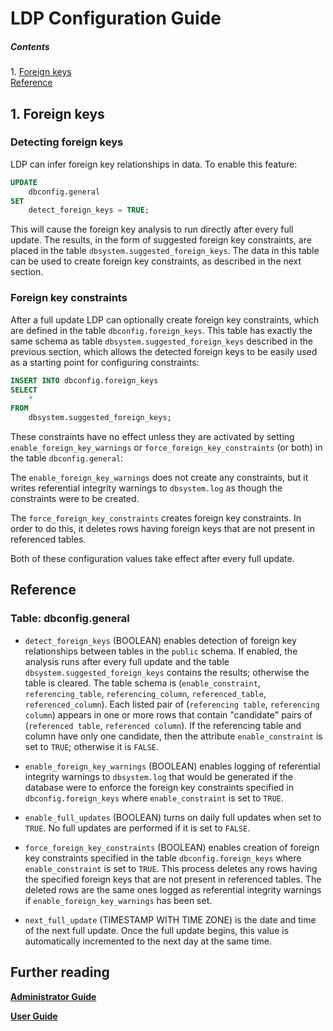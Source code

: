 LDP Configuration Guide
=======================

##### Contents  
1\. [Foreign keys](#2-foreign-keys)  
[Reference](#reference)


1\. Foreign keys
----------------

### Detecting foreign keys

LDP can infer foreign key relationships in data.  To enable this
feature:

```sql
UPDATE
    dbconfig.general
SET
    detect_foreign_keys = TRUE;
```

This will cause the foreign key analysis to run directly after every
full update.  The results, in the form of suggested foreign key
constraints, are placed in the table
`dbsystem.suggested_foreign_keys`.  The data in this table can be
used to create foreign key constraints, as described in the next
section.

### Foreign key constraints

After a full update LDP can optionally create foreign key constraints,
which are defined in the table `dbconfig.foreign_keys`.  This table
has exactly the same schema as table
`dbsystem.suggested_foreign_keys` described in the previous section,
which allows the detected foreign keys to be easily used as a starting
point for configuring constraints:

```sql
INSERT INTO dbconfig.foreign_keys
SELECT
    *
FROM
    dbsystem.suggested_foreign_keys;
```

These constraints have no effect unless they are activated by setting
`enable_foreign_key_warnings` or `force_foreign_key_constraints` (or
both) in the table `dbconfig.general`:

The `enable_foreign_key_warnings` does not create any constraints, but
it writes referential integrity warnings to `dbsystem.log` as though
the constraints were to be created.

The `force_foreign_key_constraints` creates foreign key constraints.
In order to do this, it deletes rows having foreign keys that are not
present in referenced tables.

Both of these configuration values take effect after every full
update.


Reference
---------

### Table: dbconfig.general

* `detect_foreign_keys` (BOOLEAN) enables detection of foreign key
  relationships between tables in the `public` schema.  If enabled,
  the analysis runs after every full update and the table
  `dbsystem.suggested_foreign_keys` contains the results; otherwise
  the table is cleared.  The table schema is (`enable_constraint`,
  `referencing_table`, `referencing_column`, `referenced_table`,
  `referenced_column`).  Each listed pair of (`referencing table`,
  `referencing column`) appears in one or more rows that contain
  "candidate" pairs of (`referenced table`, `referenced column`).  If
  the referencing table and column have only one candidate, then the
  attribute `enable_constraint` is set to `TRUE`; otherwise it is
  `FALSE`.

* `enable_foreign_key_warnings` (BOOLEAN) enables logging of
  referential integrity warnings to `dbsystem.log` that would be
  generated if the database were to enforce the foreign key
  constraints specified in `dbconfig.foreign_keys` where
  `enable_constraint` is set to `TRUE`.

* `enable_full_updates` (BOOLEAN) turns on daily full updates when set
  to `TRUE`.  No full updates are performed if it is set to `FALSE`.

* `force_foreign_key_constraints` (BOOLEAN) enables creation of
  foreign key constraints specified in the table
  `dbconfig.foreign_keys` where `enable_constraint` is set to `TRUE`.
  This process deletes any rows having the specified foreign keys that
  are not present in referenced tables.  The deleted rows are the same
  ones logged as referential integrity warnings if
  `enable_foreign_key_warnings` has been set.

* `next_full_update` (TIMESTAMP WITH TIME ZONE) is the date and time
  of the next full update.  Once the full update begins, this value is
  automatically incremented to the next day at the same time.


Further reading
---------------

[__Administrator Guide__](Admin_Guide.md)

[__User Guide__](User_Guide.md)

